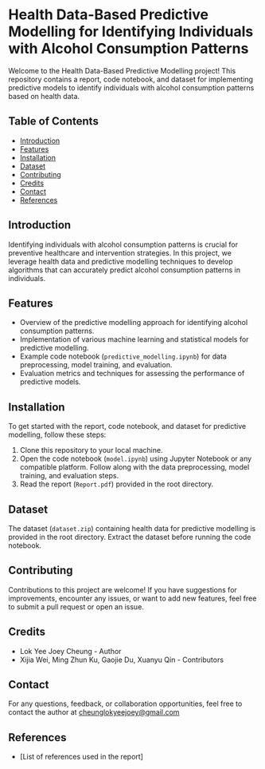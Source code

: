 # Health Data-Based Predictive Modelling for Identifying Individuals with Alcohol Consumption Patterns

Welcome to the Health Data-Based Predictive Modelling project! This repository contains a report, code notebook, and dataset for implementing predictive models to identify individuals with alcohol consumption patterns based on health data.

## Table of Contents

- [Introduction](#introduction)
- [Features](#features)
- [Installation](#installation)
- [Dataset](#dataset)
- [Contributing](#contributing)
- [Credits](#credits)
- [Contact](#contact)
- [References](#references)

## Introduction

Identifying individuals with alcohol consumption patterns is crucial for preventive healthcare and intervention strategies. In this project, we leverage health data and predictive modelling techniques to develop algorithms that can accurately predict alcohol consumption patterns in individuals.

## Features

- Overview of the predictive modelling approach for identifying alcohol consumption patterns.
- Implementation of various machine learning and statistical models for predictive modelling.
- Example code notebook (`predictive_modelling.ipynb`) for data preprocessing, model training, and evaluation.
- Evaluation metrics and techniques for assessing the performance of predictive models.

## Installation

To get started with the report, code notebook, and dataset for predictive modelling, follow these steps:

1. Clone this repository to your local machine.
2. Open the code notebook (`model.ipynb`) using Jupyter Notebook or any compatible platform. Follow along with the data preprocessing, model training, and evaluation steps.
3. Read the report (`Report.pdf`) provided in the root directory.

## Dataset

The dataset (`dataset.zip`) containing health data for predictive modelling is provided in the root directory. Extract the dataset before running the code notebook.

## Contributing

Contributions to this project are welcome! If you have suggestions for improvements, encounter any issues, or want to add new features, feel free to submit a pull request or open an issue.

## Credits

- Lok Yee Joey Cheung - Author
- Xijia Wei, Ming Zhun Ku, Gaojie Du, Xuanyu Qin - Contributors

## Contact

For any questions, feedback, or collaboration opportunities, feel free to contact the author at cheunglokyeejoey@gmail.com

## References

- [List of references used in the report]


